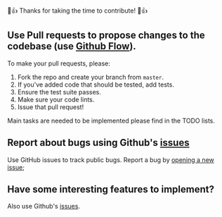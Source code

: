 :tada::+1: Thanks for taking the time to contribute! :tada::+1:

## Use Pull requests to propose changes to the codebase (use [Github Flow](https://guides.github.com/introduction/flow/index.html)).
To make your pull requests, please:

1. Fork the repo and create your branch from `master`.
2. If you've added code that should be tested, add tests.
3. Ensure the test suite passes.
4. Make sure your code lints.
5. Issue that pull request!

Main tasks are needed to be implemented please find in the TODO lists.

## Report about bugs using Github's [issues](https://github.com/davydoka/how-many-of-you/issues)
Use GitHub issues to track public bugs. Report a bug by [opening a new issue](); 

## Have some interesting features to implement? 
Also use Github's [issues](https://github.com/davydoka/how-many-of-you/issues).
